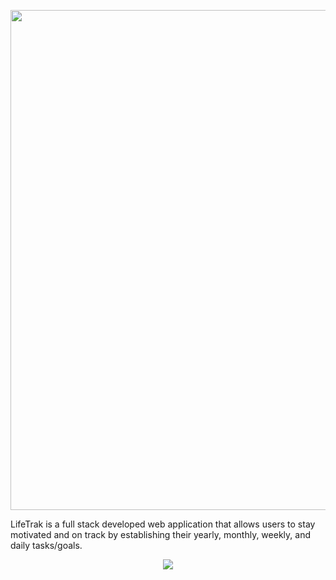 <p align="center">
  <img  src="https://user-images.githubusercontent.com/114322129/209759262-75c5796d-33aa-4a90-a51b-89282a192778.png" width="800" >
</p>

LifeTrak is a full stack developed web application that allows users to stay motivated and on track by establishing their yearly, monthly, weekly, and daily tasks/goals.

<p align = "center"> <img  src = "https://github.com/BuddyReed/README/blob/main/img/LifeTrakFinalBig.gif"/>

